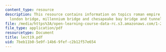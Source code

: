 ```yaml
---
content_type: resource
description: This resource contains information on topics roman empire, roman roads,
  london bridge, millennium bridge and chesapeake bay bridge and tunnel.
file: /media/https%3A/open-learning-course-data-rc.s3.amazonaws.com/1-201j-introduction-to-transportation-systems-fall-2006/7beb11b05e9f14b69fefc2b12f57e654_lect19.pdf
file_type: application/pdf
resourcetype: Document
title: lect19.pdf
uid: 7beb11b0-5e9f-14b6-9fef-c2b12f57e654
---
```

